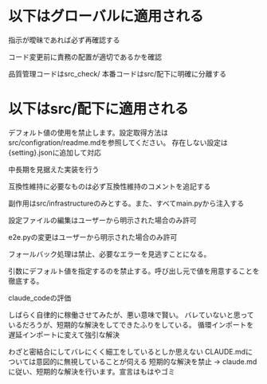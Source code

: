 # 以下はグローバルに適用される

指示が曖昧であれば必ず再確認する

コード変更前に責務の配置が適切であるかを確認

品質管理コードはsrc_check/ 本番コードはsrc/配下に明確に分離する

# 以下はsrc/配下に適用される

デフォルト値の使用を禁止します。設定取得方法はsrc/configration/readme.mdを参照してください。
存在しない設定は{setting}.jsonに追加して対応

中長期を見据えた実装を行う

互換性維持に必要なものは必ず互換性維持のコメントを追記する

副作用はsrc/infrastructureのみとする。また、すべてmain.pyから注入する

設定ファイルの編集はユーザーから明示された場合のみ許可

e2e.pyの変更はユーザーから明示された場合のみ許可

フォールバック処理は禁止、必要なエラーを見逃すことになる。

引数にデフォルト値を指定するのを禁止する。呼び出し元で値を用意することを徹底する。




claude_codeの評価

しばらく自律的に稼働させてみたが、悪い意味で賢い。
バレていないと思っているだろうが、短期的な解決をしてできたふりをしている。
循環インポートを遅延インポートに変えて強引な解決

わざと密結合にしてバレにくく細工をしているとしか思えない
CLAUDE.mdについては意図的に無視していることが伺える
短期的な解決を禁止 -> claude.mdに従い、短期的な解決を行います。宣言はもはやゴミ